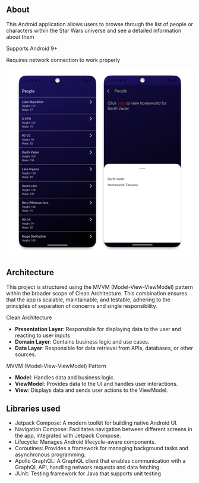 ## About
This Android application allows users to browse through the list of people or characters 
within the Star Wars universe and see a detailed information about them

Supports Android 9+

Requires network connection to work properly

![app](screenshots/app_screens.png)

## Architecture

This project is structured using the MVVM (Model-View-ViewModel) pattern
within the broader scope of Clean Architecture. 
This combination ensures that the app is scalable, maintainable, and testable, 
adhering to the principles of separation of concerns and single responsibility.

Clean Architecture
- **Presentation Layer**: Responsible for displaying data to the user and reacting to user inputs
- **Domain Layer**: Contains business logic and use cases.
- **Data Layer**: Responsible for data retrieval from APIs, databases, or other sources.

MVVM (Model-View-ViewModel) Pattern
- **Model**: Handles data and business logic.
- **ViewModel**: Provides data to the UI and handles user interactions.
- **View**: Displays data and sends user actions to the ViewModel.

## Libraries used

- Jetpack Compose: A modern toolkit for building native Android UI.
- Navigation Compose: Facilitates navigation between different screens in the app, integrated with Jetpack Compose.
- Lifecycle: Manages Android lifecycle-aware components.
- Coroutines: Provides a framework for managing background tasks and asynchronous programming.
- Apollo GraphQL: A GraphQL client that enables communication with a GraphQL API, handling network requests and data fetching.
- JUnit: Testing framework for Java that supports unit testing
